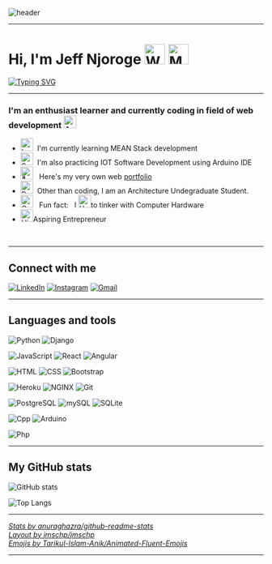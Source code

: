 


<!-- Hello World Header -->

![header](https://capsule-render.vercel.app/api?type=waving&color=auto&text=Hello%20World!&fontSize=40&fontColor=ffffff)

---

<!-- Page Header -->
<h1>
    <b>Hi, I'm Jeff Njoroge&nbsp<img src="https://raw.githubusercontent.com/Tarikul-Islam-Anik/Animated-Fluent-Emojis/master/Emojis/Hand%20gestures/Waving%20Hand%20Light%20Skin%20Tone.png" alt="Waving Hand Light Skin Tone" width="40" height="40"/>
    <img src="https://raw.githubusercontent.com/Tarikul-Islam-Anik/Animated-Fluent-Emojis/master/Emojis/People/Man%20Technologist.png" alt="Man Technologist" width="40" height="40" /></b>
</h1>

<!-- Intro Animation -->

<a class="centre-obj" href="https://git.io/typing-svg"><img  src="https://readme-typing-svg.demolab.com?font=Fira+Code&weight=600&duration=2500&pause=500&color=FD5C63&random=true&width=435&lines=Full+Stack+Developer;IoT+Enthusiast;Hardware+Tinkerer;Architecture+Student;PC+Builder;Learning+DevOps" alt="Typing SVG" /></a>

---




<h3>I'm an enthusiast learner and currently coding in field of web development&nbsp<img src="https://raw.githubusercontent.com/Tarikul-Islam-Anik/Animated-Fluent-Emojis/master/Emojis/Travel%20and%20places/Anchor.png" alt="Anchor" width="25" height="25" /></h3>
<ul>
<!-- 1 -->
    <li>
      <img src="https://raw.githubusercontent.com/Tarikul-Islam-Anik/Animated-Fluent-Emojis/master/Emojis/Objects/Laptop.png" alt="Laptop" width="25" height="25" />&nbsp&nbspI'm currently learning MEAN Stack development
    </li>
    <!-- 2 -->
    <li>
      <img src="https://raw.githubusercontent.com/Tarikul-Islam-Anik/Animated-Fluent-Emojis/master/Emojis/Objects/Screwdriver.png" alt="Screwdriver" width="25" height="25" />&nbsp&nbspI'm also practicing IOT Software Development using Arduino IDE
    </li>
    <!-- 3 -->
    <li>
      <picture>
        <source srcset="https://fonts.gstatic.com/s/e/notoemoji/latest/1f680/512.webp" type="image/webp">
        <img src="https://fonts.gstatic.com/s/e/notoemoji/latest/1f680/512.gif" alt="🚀" width="25" height="25">
      </picture>&nbsp&nbspHere's my very own web <a href="https://github.com/jeff283">portfolio</a>
    </li>
    <!-- 4 -->
    <li>
      <img src="https://raw.githubusercontent.com/Tarikul-Islam-Anik/Animated-Fluent-Emojis/master/Emojis/Objects/Pencil.png" alt="Pencil" width="25" height="25" />&nbsp&nbspOther than coding, I am an Architecture Undegraduate Student.
    </li>
  <!-- 5 -->
    <li>
      <img src="https://raw.githubusercontent.com/Tarikul-Islam-Anik/Animated-Fluent-Emojis/master/Emojis/Objects/Gear.png" alt="Gear" width="25" height="25" />
      &nbsp&nbspFun fact: &nbsp I 
      <img src="https://raw.githubusercontent.com/Tarikul-Islam-Anik/Animated-Fluent-Emojis/master/Emojis/Activities/Heart%20Suit.png" alt="Heart Suit" width="25" height="25" />to tinker with Computer Hardware
    </li>
  <!-- 6 -->
    <li>
      <img src="https://raw.githubusercontent.com/Tarikul-Islam-Anik/Animated-Fluent-Emojis/master/Emojis/Travel%20and%20places/High%20Voltage.png" alt="High Voltage" width="25" height="25" />Aspiring Entrepreneur
    </li>
</ul>
<br>

<!-- ## 👋 Hi, I’m Jeff Njoroge
## 👨🏽‍💻 I am a Full Stack Developer
- *Architect by day, Coder by night*
 -->

---

## Connect with me

[![LinkedIn][linkedin_badge]][linkedin_link] [![Instagram][instagram_badge]][instagram_link] [![Gmail][gmail_badge]][gmail_link]

---

## Languages and tools

![Python][python_badge] ![Django][django_badge]

![JavaScript][javascript_badge] ![React][react_badge] ![Angular][angular_badge]

![HTML][html_badge] ![CSS][css_img] ![Bootstrap][bootstrap_badge]

![Heroku][heroku_badge] ![NGINX][nginx_badge] ![Git][git_badge]

![PostgreSQL][postgresql_badge] ![mySQL][mysql_badge] ![SQLite][sqlite_badge]

![Cpp][cpp_badge] ![Arduino][arduino_badge]

![Php][php_badge]

---

## My GitHub stats

![GitHub stats][github_stats_img]

![Top Langs][top_langs_img]

---

[_Stats by anuraghazra/github-readme-stats_](https://github.com/anuraghazra/github-readme-stats)  
[_Layout by jmschp/jmschp_](https://github.com/jmschp/jmschp)  
[_Emojis by Tarikul-Islam-Anik/Animated-Fluent-Emojis_](https://github.com/Tarikul-Islam-Anik/Animated-Fluent-Emojis/tree/master/Emojis)


---

<!-- link references -->

[linkedin_link]: https://www.linkedin.com/in/jeff-njoroge-222a79211/ "LinkedIn"
[instagram_link]: https://www.instagram.com/chaudhraa/ "Instagram"
[gmail_link]: mailto:njorogejeff2019@gmail.com "Gmail"

<!-- badge references -->

[css_img]: https://img.shields.io/badge/-css-ffffff?style=for-the-badge&logo=css3&logoColor=264DE4 "CSS"
[django_badge]: https://img.shields.io/badge/-django-ffffff?style=for-the-badge&logo=django&logoColor=50BE95 "Django"
[dev_badge]: https://img.shields.io/badge/-dev-363D44?style=for-the-badge&logo=dev.to "Dev"
[git_badge]: https://img.shields.io/badge/-git-ffffff?style=for-the-badge&logo=git "Git"
[heroku_badge]: https://img.shields.io/badge/-heroku-ffffff?style=for-the-badge&logo=heroku&logoColor=79589F "Heroku"
[html_badge]: https://img.shields.io/badge/-html-ffffff?style=for-the-badge&logo=html5 "HTML"
[instagram_badge]: https://img.shields.io/badge/-Instagram-E1306C?style=for-the-badge&logo=instagram&logoColor=ffffff "Instagram"
[gmail_badge]: https://img.shields.io/badge/Gmail-D14836?style=for-the-badge&logo=gmail&logoColor=white "Gmail"
[javascript_badge]: https://img.shields.io/badge/JavaScript-323330?style=for-the-badge&logo=javascript&logoColor=F7DF1E "JavaScript"
[linkedin_badge]: https://img.shields.io/badge/-LinkedIn-0B66C2?style=for-the-badge&logo=linkedin "LinkedIn"
[nginx_badge]: https://img.shields.io/badge/-nginx-ffffff?style=for-the-badge&logo=nginx&logoColor=009639 "NGINX"
[postgresql_badge]: https://img.shields.io/badge/PostgreSQL-316192?style=for-the-badge&logo=postgresql&logoColor=white "PostgreSQL"
[mysql_badge]: https://img.shields.io/badge/MySQL-00000F?style=for-the-badge&logo=mysql&logoColor=white "mySQL"
[sqlite_badge]: https://img.shields.io/badge/sqlite-%2307405e.svg?style=for-the-badge&logo=sqlite&logoColor=white "SQLite"
[python_badge]: https://img.shields.io/badge/Python-14354C?style=for-the-badge&logo=python&logoColor=white "Python"
[react_badge]: https://img.shields.io/badge/React-20232A?style=for-the-badge&logo=react&logoColor=61DAFB "React"
[angular_badge]: https://img.shields.io/badge/Angular-DD0031?style=for-the-badge&logo=angular&logoColor=white "Angular"
[bootstrap_badge]: https://img.shields.io/badge/Bootstrap-563D7C?style=for-the-badge&logo=bootstrap&logoColor=white "Bootstrap"
[php_badge]: https://img.shields.io/badge/PHP-777BB4?style=for-the-badge&logo=php&logoColor=white "Php"
[cpp_badge]: https://img.shields.io/badge/C%2B%2B-00599C?style=for-the-badge&logo=c%2B%2B&logoColor=white "Cpp"
[arduino_badge]: https://img.shields.io/badge/Arduino_IDE-00979D?style=for-the-badge&logo=arduino&logoColor=white "Arduino"

<!-- img references -->

[github_stats_img]: https://github-readme-stats.vercel.app/api?username=jeff283&show_icons=true&hide_border=true&include_all_commits=true&count_private=true&theme=radical "jeff283 GitHub Stats"
[top_langs_img]: https://github-readme-stats.vercel.app/api/top-langs/?username=jeff283&layout=compact&langs_count=8&hide_border=true&theme=radical "Jeff Top Lang"

<!---
jeff283/jeff283 is a ✨ special ✨ repository because its `README.md` (this file) appears on your GitHub profile.
You can click the Preview link to take a look at your changes.
--->
